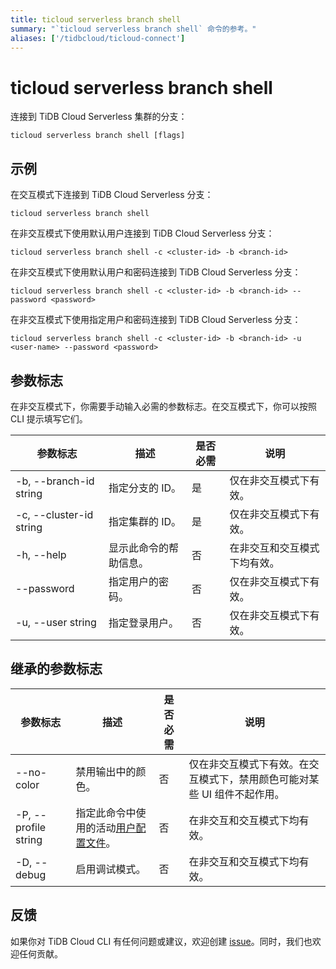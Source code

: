 ```yaml
---
title: ticloud serverless branch shell
summary: "`ticloud serverless branch shell` 命令的参考。"
aliases: ['/tidbcloud/ticloud-connect']
---
```


# ticloud serverless branch shell

连接到 TiDB Cloud Serverless 集群的分支：

```shell
ticloud serverless branch shell [flags]
```

## 示例

在交互模式下连接到 TiDB Cloud Serverless 分支：

```shell
ticloud serverless branch shell
```

在非交互模式下使用默认用户连接到 TiDB Cloud Serverless 分支：

```shell
ticloud serverless branch shell -c <cluster-id> -b <branch-id>
```

在非交互模式下使用默认用户和密码连接到 TiDB Cloud Serverless 分支：

```shell
ticloud serverless branch shell -c <cluster-id> -b <branch-id> --password <password>
```

在非交互模式下使用指定用户和密码连接到 TiDB Cloud Serverless 分支：

```shell
ticloud serverless branch shell -c <cluster-id> -b <branch-id> -u <user-name> --password <password>
```

## 参数标志

在非交互模式下，你需要手动输入必需的参数标志。在交互模式下，你可以按照 CLI 提示填写它们。

| 参数标志               | 描述                                | 是否必需 | 说明                                                 |
|------------------------|-------------------------------------|----------|------------------------------------------------------|
| -b, --branch-id string | 指定分支的 ID。                     | 是       | 仅在非交互模式下有效。                               |
| -c, --cluster-id string | 指定集群的 ID。                     | 是       | 仅在非交互模式下有效。                               |
| -h, --help             | 显示此命令的帮助信息。              | 否       | 在非交互和交互模式下均有效。                         |
| --password             | 指定用户的密码。                    | 否       | 仅在非交互模式下有效。                               |
| -u, --user string      | 指定登录用户。                      | 否       | 仅在非交互模式下有效。                               |

## 继承的参数标志

| 参数标志              | 描述                                                                                                | 是否必需 | 说明                                                                                                   |
|----------------------|-----------------------------------------------------------------------------------------------------|----------|--------------------------------------------------------------------------------------------------------|
| --no-color           | 禁用输出中的颜色。                                                                                   | 否       | 仅在非交互模式下有效。在交互模式下，禁用颜色可能对某些 UI 组件不起作用。                              |
| -P, --profile string | 指定此命令中使用的活动[用户配置文件](/tidb-cloud/cli-reference.md#user-profile)。                   | 否       | 在非交互和交互模式下均有效。                                                                           |
| -D, --debug          | 启用调试模式。                                                                                       | 否       | 在非交互和交互模式下均有效。                                                                           |

## 反馈

如果你对 TiDB Cloud CLI 有任何问题或建议，欢迎创建 [issue](https://github.com/tidbcloud/tidbcloud-cli/issues/new/choose)。同时，我们也欢迎任何贡献。
